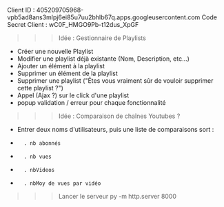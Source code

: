 Client ID : 405209705968-vpb5ad8ans3mlpj6ei85u7uu2bhlb67q.apps.googleusercontent.com
Code Secret Client : wC0F_HMGO9Pb-t12dus_XpGF

>>> Idée : Gestionnaire de Playlists
- Créer une nouvelle Playlist
- Modifier une playlist déjà existante (Nom, Description, etc...)
- Ajouter un élément à la playlist
- Supprimer un élément de la playlist
- Supprimer une playlist ("Êtes vous vraiment sûr de vouloir supprimer cette playlist ?")
- Appel (Ajax ?) sur le click d'une playlist
- popup validation / erreur pour chaque fonctionnalité


>>> Idée : Comparaison de chaînes Youtubes ?
- Entrer deux noms d'utilisateurs, puis une liste de comparaisons sort :
-		. nb abonnés
-		. nb vues
-		. nbVideos
-		. nbMoy de vues par vidéo


>>> Lancer le serveur
py -m http.server 8000